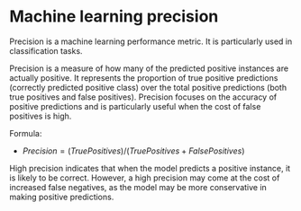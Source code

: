 # Machine learning precision

Precision is a machine learning performance metric. It is particularly used in classification tasks.

Precision is a measure of how many of the predicted positive instances are actually positive. It represents the proportion of true positive predictions (correctly predicted positive class) over the total positive predictions (both true positives and false positives). Precision focuses on the accuracy of positive predictions and is particularly useful when the cost of false positives is high.

Formula:

  * $Precision = (True Positives) / (True Positives + False Positives)$

High precision indicates that when the model predicts a positive instance, it is likely to be correct. However, a high precision may come at the cost of increased false negatives, as the model may be more conservative in making positive predictions.
